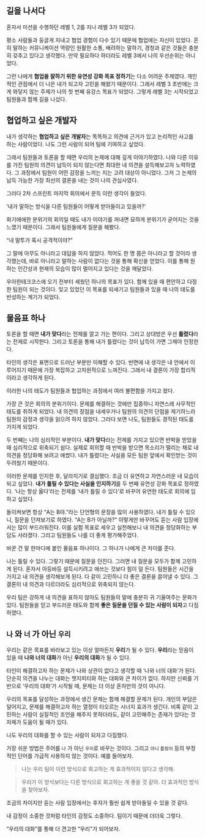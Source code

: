 ## 길을 나서다

혼자서 미션을 수행하던 레벨 1, 2를 지나 레벨 3가 되었다.

평소 사람들과 둥글게 지내고 협업 경험이 다수 있기 때문에 협업에는 자신이 있었다. 흔히 말하는 커뮤니케이션 역량인 원활한 소통, 배려하는 말하기, 경청과 같은 것들은 충분히 갖추고 있다고 생각했다. 만약 필요하다 하더라도 레벨 3에서 나의 우선순위는 아니었다.

그런 나에게 **협업을 잘하기 위한 유연성 강화 목표 정하기**는 다소 어려운 주제였다. 개인적인 관점에서 더 나은 내가 되고자 고민을 해왔기 때문이다. 그래서 레벨 3 초반에는 크게 와닿지 않는 주제가 나의 첫 번째 유강스 목표가 되었다. 그렇게 레벨 3는 시작되었고 팀원들과 함께 길을 나섰다.

## 협업하고 싶은 개발자

내가 생각하는 **협업하고 싶은 개발자**는 똑똑하고 의견에 근거가 있고 논리적인 사고를 하는 사람이었다. 나도 그런 사람이 되어 팀에 기여하고 싶었다. 

그래서 팀원들과 토론을 할 때면 우리의 논제에 대해 깊게 이야기하였다. 나와 다른 이유를 가진 팀원의 의견이 납득이 되지 않는다면 최대한 내 의견을 설득해보고자 노력하였다. 그 과정에서 팀원이 어떤 감정을 느끼는 지는 고려 대상이 아니었다. 그저 그 논제의 납득 가능한 가장 최선의 결론을 내는 것이 나의 관심사였다.

그러다 2차 스프린트 마지막 회의에서 문득 이런 생각이 들었다.

‘내가 말하는 방식을 다른 팀원들이 어떻게 받아들이고 있을까?‘

화기애애한 분위기의 회의일 때도 내가 이야기를 꺼내면 묘하게 분위기가 굳어지는 것을 느꼈기 때문이다. 그래서 팀원들에게 질문을 해봤다.

“내 말투가 혹시 공격적이야?”

그 말에 아무도 아니라고 대답을 하지 않았다. 적어도 한 명 쯤은 아니라고 할 것이라 생각했는데, 바로 아니라고 말하는 사람이 없다는 것을 통해 확신을 얻었다. 이를 통해 원하는 인간상과 현재의 모습이 많이 멀어지고 있다는 것을 깨달았다.

우아한테크코스에 오기 전부터 세웠던 하나의 목표가 있다. 함께 있을 때 편안하고 다정한 팀원이 되는 것이다. 잊고 있었던 이 목표를 되새기고 팀원들과 있을 때 나의 태도를 반성하는 계기가 되었다.

## 물음표 하나

토론을 할 때면 **내가 맞다**라는 전제를 깔고 가는 편이다. 그리고 상대방은 우선 **틀렸다**라는 전제로 시작한다. 그리고 토론을 통해 내가 틀렸다는 것이 납득이 가면 그제야 인정한다.

타인의 생각은 표면으로 드러난 부분만 이해할 수 있다. 반면에 내 생각은 내 안에서 이루어지기 때문에 가장 복잡하고 고차원적으로 느껴진다. 그래서 내 결론이 가장 합리적이라고 생각하게 된다.

이러한 나의 태도가 팀원들과 협업하는 과정에서 여러 불편함을 가지고 왔다.

가장 큰 것은 회의의 분위기이다. 문제를 해결하는 것에만 집중하니 자연스레 사무적인 태도를 취하게 되었다. 내 의견의 장점을 내세우거나 팀원의 의견의 단점을 제기하느라 팀원의 감정과 생각을 읽으려 하지 않았다. 그러다 보면 나도, 팀원들도 경직된 태도를 가지게 되었다.

두 번째는 나의 심리적인 부분이다. **내가 맞다**라는 전제를 가지고 있으면 반박을 받았을 때 심리적으로 위축되기 쉽다. 실제로 회의할 때 반박을 받으면 목소리가 떨리는 채로 내 의견을 정당화해 보려고 애썼다. 내가 틀렸다는 사실을 모든 팀원 앞에서 확인받는 것이 두려웠기 때문이다.

이러한 문제를 인지한 후, 달라지기로 결심했다. 조금 더 유연하고 자연스러운 내 모습이 되고 싶었다. **내가 틀릴 수 있다는 사실을 인지하기**를 두 번째 유연성 강화 목표로 정하였다. ‘나는 항상 옳다’라는 전제를 ‘내가 틀릴 수 있다’로 바꾸어 유연한 태도로 회의에 임하고 싶었다.

돌이켜보면 항상 “A는 B야.”라는 단언형의 문장을 많이 사용하였다. 내가 틀릴 수 있으니, 질문을 던져보기로 하였다. “A는 B가 아닐까?” 이렇게만 바꾸어도 듣는 사람 입장에서는 많이 부드러워진다. 이를 실험 목표로 세우고 실천해보니 내 의견을 정당화하는 부담도 사라졌다. 그리고 팀원들도 나를 더 좋게 평가해주었다.

바꾼 건 말 한마디에 붙인 물음표 하나이다. 그 하나가 나에게 큰 차이를 준다.

나는 틀릴 수 있다. 그렇기 때문에 질문을 던진다. 그러면 내 질문을 모두가 함께 고민하게 된다. 혼자서 아등바등 설득시키려고 애쓰는 것보다 힘이 덜 든다. 팀원들은 시간을 가지고 내 의견을 생각해보게 된다. 다 같이 고민하니 더 좋은 결론을 끌어낼 수 있다. 그 결론이 내 의견과 다르더라도 심리적으로 위축되지 않는다.

우리 팀은 강하게 내 의견을 표하지 않아도 팀원들의 말에 충분히 귀 기울여주는 문화가 있다. 팀원들을 믿고 부드러운 태도와 함께 **좋은 질문을 던질 수 있는 사람이 되자**고 다짐하였다.

## `나` 와 `너` 가 아닌 `우리`

우리는 같은 목표를 바라보고 있는 이상 얼마든지 **우리**가 될 수 있다. **우리**라는 믿음이 있을 때 **나와 너의 대화**가 아닌 **우리의 대화**가 될 수 있다.

타인이 해결하고자 하는 문제가 나와 상관이 없다고 생각할 때 ‘나와 너의 대화’가 된다. 단순히 의견을 나누는 대화는 챗지피티와 하는 대화와 큰 차이가 없다. 하지만 신뢰를 기반으로 ‘우리의 대화’가 시작될 때, 문제는 더 이상 혼자만의 것이 아니다. 

우리의 목표를 달성하는 과정에서 생긴 문제는 함께 해결할 문제가 된다. 개인의 부담은 덜어지고, 문제를 해결하고자 하는 열정이 타오르는 시너지 효과가 생긴다. 비록 같이 고민하는 사람이 실질적인 조언을 해주지 못하더라도, 같이 고민해주는 존재가 있다는 것 자체가 도움이 될 때가 있다.

나도 우리의 대화를 할 수 있는 사람이 되자고 다짐했다. 

가장 쉬운 방법은 주어를 `나` 가 아닌 `우리`로 바꾸는 것이다. 그리고 `아니` `틀렸어` 등의 부정적인 단어를 가급적 사용하지 않는 것이다. 예를 들어보자.

> 나는 우리 팀이 이런 방식으로 회고하는 게 효과적이지 않다고 생각해.
>

> 우리가 이 방식보다는 다른 방식으로 회고하는 게 좋을 것 같아. 더 효과적인 방식을 찾아보자.
>

조금의 차이지만 듣는 사람 입장에서는 후자가 훨씬 쉽게 받아들일 수 있을 것 같다.

내 감정이 소중한 것처럼 타인의 감정도 소중하다. 팀이기 때문에 더더욱 그렇다.

“우리의 대화”를 통해 더 견고한 “우리”가 되어보자.
